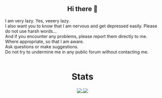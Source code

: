 <h2 align="center">Hi there 👋</h2>
I am very lazy. Yes, veeery lazy.<br>
I also want you to know that I am nervous and get depressed easily. Please do not use harsh words...<br>
And if you encounter any problems, please report them directly to me. Where appropriate, so that I am aware.<br>
Ask questions or make suggestions.<br>
Do not try to undermine me in any public forum without contacting me.<br>
<br>
<h1 align="center">Stats</h1>
<p align="center">
  <a href="https://github.com/anuraghazra/github-readme-stats">
    <img align="center" src="https://github-readme-stats.vercel.app/api?username=C-ljur&show_icons=true&theme=tokyonight" />
  </a>
<!--  <a href="https://github.com/vn7n24fzkq/github-profile-summary-cards">
  <img align="center" src="https://github-profile-summary-cards.vercel.app/api/cards/profile-details?username=C-ljur&theme=tokyonight" />
  </a>-->
  <a href="https://github.com/ryo-ma/github-profile-trophy">
    <img align="center" src="https://github-profile-trophy.vercel.app/?username=C-ljur&theme=tokyonight&no-frame=true&no-bg=true"  />
  </a>
  <!--
[![Readme Card](https://github-readme-stats.vercel.app/api/pin/?username=anuraghazra&repo=)](https://github.com/anuraghazra/github-readme-stats)
[![Top Langs](https://github-readme-stats.vercel.app/api/top-langs/?username=C-ljur&layout=compact)](https://github.com/anuraghazra/github-readme-stats)
-->
</p>
